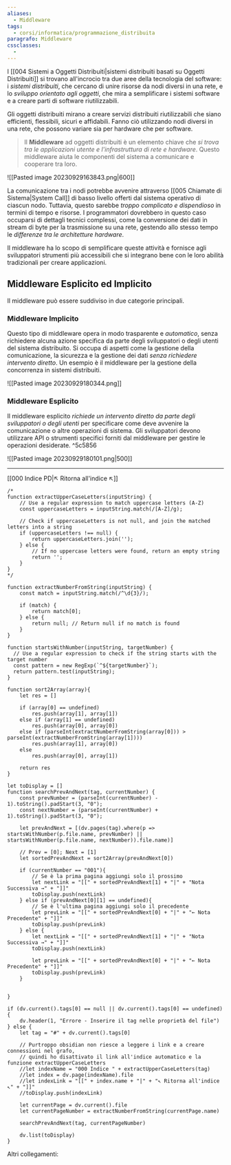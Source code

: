 ```yaml
---
aliases:
  - Middleware
tags:
  - corsi/informatica/programmazione_distribuita
paragrafo: Middleware
cssclasses:
  - 
---
```

I [[004 Sistemi a Oggetti Distribuiti|sistemi distribuiti basati su Oggetti Distribuiti]] si trovano all'incrocio tra due aree della tecnologia del software: i *sistemi distribuiti*, che cercano di unire risorse da nodi diversi in una rete, e lo *sviluppo orientato agli oggetti*, che mira a semplificare i sistemi software e a creare parti di software riutilizzabili.

Gli oggetti distribuiti mirano a creare servizi distribuiti riutilizzabili che siano efficienti, flessibili, sicuri e affidabili. Fanno ciò utilizzando nodi diversi in una rete, che possono variare sia per hardware che per software. 

>Il **Middleware** ad oggetti distribuiti è un elemento chiave che *si trova tra le applicazioni utente e l'infrastruttura di rete e hardware*. Questo middleware aiuta le componenti del sistema a comunicare e cooperare tra loro.

![[Pasted image 20230929163843.png|600]]

La comunicazione tra i nodi potrebbe avvenire attraverso [[005 Chiamate di Sistema|System Call]] di basso livello offerti dal sistema operativo di ciascun nodo. Tuttavia, questo sarebbe *troppo complicato e dispendioso* in termini di tempo e risorse. I programmatori dovrebbero in questo caso occuparsi di dettagli tecnici complessi, come la conversione dei dati in stream di byte per la trasmissione su una rete, gestendo allo stesso tempo le *differenze tra le architetture hardware*.

Il middleware ha lo scopo di semplificare queste attività e fornisce agli sviluppatori strumenti più accessibili che si integrano bene con le loro abilità tradizionali per creare applicazioni.

## Middleware Esplicito ed Implicito
Il middleware può essere suddiviso in due categorie principali.
### Middleware Implicito 
Questo tipo di middleware opera in modo trasparente e *automatico*, senza richiedere alcuna azione specifica da parte degli sviluppatori o degli utenti del sistema distribuito. Si occupa di aspetti come la gestione della comunicazione, la sicurezza e la gestione dei dati *senza richiedere intervento diretto*. Un esempio è il middleware per la gestione della concorrenza in sistemi distribuiti.

![[Pasted image 20230929180344.png]]
### Middleware Esplicito 
Il middleware esplicito *richiede un intervento diretto da parte degli sviluppatori o degli utenti* per specificare come deve avvenire la comunicazione o altre operazioni di sistema. Gli sviluppatori devono utilizzare API o strumenti specifici forniti dal middleware per gestire le operazioni desiderate. ^5c5856

![[Pasted image 20230929180101.png|500]]

___
[[000 Indice PD|↖ Ritorna all'indice ↖]]

```dataviewjs
/*
function extractUpperCaseLetters(inputString) {
	// Use a regular expression to match uppercase letters (A-Z)
	const uppercaseLetters = inputString.match(/[A-Z]/g);
	
	// Check if uppercaseLetters is not null, and join the matched letters into a string
	if (uppercaseLetters !== null) {
		return uppercaseLetters.join('');
	} else {
	    // If no uppercase letters were found, return an empty string
	    return '';
	}
}
*/

function extractNumberFromString(inputString) {
	const match = inputString.match(/^\d{3}/);
	
	if (match) {
		return match[0];
	} else {
		return null; // Return null if no match is found
	}
}

function startsWithNumber(inputString, targetNumber) {
  // Use a regular expression to check if the string starts with the target number
  const pattern = new RegExp(`^${targetNumber}`);
  return pattern.test(inputString);
}

function sort2Array(array){
	let res = []
	
	if (array[0] == undefined)
		res.push(array[1], array[1])
	else if (array[1] == undefined)
		res.push(array[0], array[0])
	else if (parseInt(extractNumberFromString(array[0])) > parseInt(extractNumberFromString(array[1])))
		res.push(array[1], array[0])
	else
		res.push(array[0], array[1])
	
	return res
}

let toDisplay = []
function searchPrevAndNext(tag, currentNumber) {
	const prevNumber = (parseInt(currentNumber) - 1).toString().padStart(3, "0");
	const nextNumber = (parseInt(currentNumber) + 1).toString().padStart(3, "0");
	
	let prevAndNext = [(dv.pages(tag).where(p => startsWithNumber(p.file.name, prevNumber) || startsWithNumber(p.file.name, nextNumber)).file.name)]
	
	// Prev = [0]; Next = [1]
	let sortedPrevAndNext = sort2Array(prevAndNext[0])
	
	if (currentNumber == "001"){ 
		// Se è la prima pagina aggiungi solo il prossimo
		let nextLink = "[[" + sortedPrevAndNext[1] + "|" + "Nota Successiva →" + "]]"
		toDisplay.push(nextLink)
	} else if (prevAndNext[0][1] == undefined){
		// Se è l'ultima pagina aggiungi solo il precedente
		let prevLink = "[[" + sortedPrevAndNext[0] + "|" + "← Nota Precedente" + "]]"
		toDisplay.push(prevLink)
	} else {
		let nextLink = "[[" + sortedPrevAndNext[1] + "|" + "Nota Successiva →" + "]]"
		toDisplay.push(nextLink)
		
		let prevLink = "[[" + sortedPrevAndNext[0] + "|" + "← Nota Precedente" + "]]"
		toDisplay.push(prevLink)
	}
	
	
}

if (dv.current().tags[0] == null || dv.current().tags[0] == undefined){
	dv.header(1, "Errore - Inserire il tag nelle proprietà del file")
} else {
	let tag = "#" + dv.current().tags[0]

	// Purtroppo obsidian non riesce a leggere i link e a creare connessioni nel grafo,
	// quindi ho disattivato il link all'indice automatico e la funzione extractUpperCaseLetters
	//let indexName = "000 Indice " + extractUpperCaseLetters(tag)
	//let index = dv.page(indexName).file
	//let indexLink = "[[" + index.name + "|" + "↖ Ritorna all'indice ↖" + "]]"
	//toDisplay.push(indexLink)
	
	let currentPage = dv.current().file
	let currentPageNumber = extractNumberFromString(currentPage.name)
	
	searchPrevAndNext(tag, currentPageNumber)
	
	dv.list(toDisplay)
}
```

Altri collegamenti: 